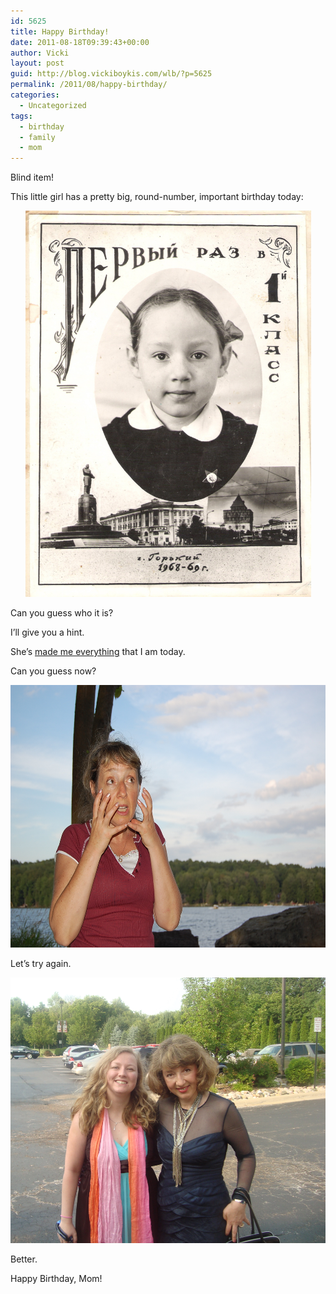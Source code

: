 ```yaml
---
id: 5625
title: Happy Birthday!
date: 2011-08-18T09:39:43+00:00
author: Vicki
layout: post
guid: http://blog.vickiboykis.com/wlb/?p=5625
permalink: /2011/08/happy-birthday/
categories:
  - Uncategorized
tags:
  - birthday
  - family
  - mom
---
```

Blind item!

This little girl has a pretty big, round-number, important birthday today:

<p style="text-align: center;">
  <a href="https://raw.githubusercontent.com/veekaybee/wlb/gh-pages/assets/images/2011/08/Scans-003.jpg"><img class="aligncenter size-full wp-image-5627" title="Scans 003" src="https://raw.githubusercontent.com/veekaybee/wlb/gh-pages/assets/images/2011/08/Scans-003.jpg" alt="" width="457" height="618" /></a>
</p>

Can you guess who it is?

I&#8217;ll give you a hint.

She&#8217;s <a href="http://blog.vickiboykis.com/wlb/?s=mom" target="_blank">made me everything</a> that I am today.

Can you guess now?

<p style="text-align: center;">
  <a href="https://raw.githubusercontent.com/veekaybee/wlb/gh-pages/assets/images/2011/08/DSC_0516.jpg"><img class="aligncenter size-full wp-image-5628" title="DSC_0516" src="https://raw.githubusercontent.com/veekaybee/wlb/gh-pages/assets/images/2011/08/DSC_0516.jpg" alt="" width="631" height="420" /></a>
</p>

Let&#8217;s try again.

<p style="text-align: center;">
  <a href="https://raw.githubusercontent.com/veekaybee/wlb/gh-pages/assets/images/2011/08/DSC02123.jpg"><img class="aligncenter size-full wp-image-5629" title="DSC02123" src="https://raw.githubusercontent.com/veekaybee/wlb/gh-pages/assets/images/2011/08/DSC02123.jpg" alt="" width="520" height="425" /></a>
</p>

Better.

Happy Birthday, Mom!

&nbsp;